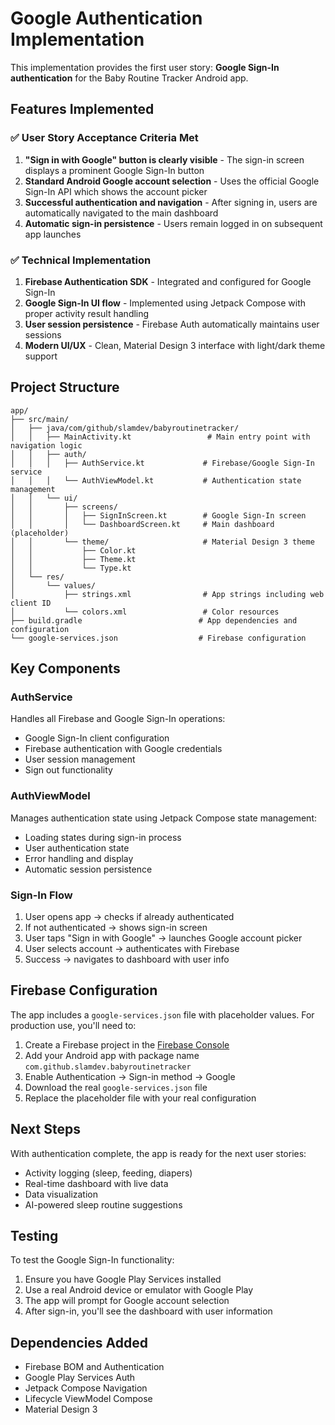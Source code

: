 # Google Authentication Implementation

This implementation provides the first user story: **Google Sign-In authentication** for the Baby Routine Tracker Android app.

## Features Implemented

### ✅ User Story Acceptance Criteria Met

1. **"Sign in with Google" button is clearly visible** - The sign-in screen displays a prominent Google Sign-In button
2. **Standard Android Google account selection** - Uses the official Google Sign-In API which shows the account picker
3. **Successful authentication and navigation** - After signing in, users are automatically navigated to the main dashboard
4. **Automatic sign-in persistence** - Users remain logged in on subsequent app launches

### ✅ Technical Implementation

1. **Firebase Authentication SDK** - Integrated and configured for Google Sign-In
2. **Google Sign-In UI flow** - Implemented using Jetpack Compose with proper activity result handling
3. **User session persistence** - Firebase Auth automatically maintains user sessions
4. **Modern UI/UX** - Clean, Material Design 3 interface with light/dark theme support

## Project Structure

```
app/
├── src/main/
│   ├── java/com/github/slamdev/babyroutinetracker/
│   │   ├── MainActivity.kt                 # Main entry point with navigation logic
│   │   ├── auth/
│   │   │   ├── AuthService.kt             # Firebase/Google Sign-In service
│   │   │   └── AuthViewModel.kt           # Authentication state management
│   │   └── ui/
│   │       ├── screens/
│   │       │   ├── SignInScreen.kt        # Google Sign-In screen
│   │       │   └── DashboardScreen.kt     # Main dashboard (placeholder)
│   │       └── theme/                     # Material Design 3 theme
│   │           ├── Color.kt
│   │           ├── Theme.kt
│   │           └── Type.kt
│   └── res/
│       └── values/
│           ├── strings.xml                # App strings including web client ID
│           └── colors.xml                 # Color resources
├── build.gradle                          # App dependencies and configuration
└── google-services.json                  # Firebase configuration
```

## Key Components

### AuthService
Handles all Firebase and Google Sign-In operations:
- Google Sign-In client configuration
- Firebase authentication with Google credentials
- User session management
- Sign out functionality

### AuthViewModel
Manages authentication state using Jetpack Compose state management:
- Loading states during sign-in process
- User authentication state
- Error handling and display
- Automatic session persistence

### Sign-In Flow
1. User opens app → checks if already authenticated
2. If not authenticated → shows sign-in screen
3. User taps "Sign in with Google" → launches Google account picker
4. User selects account → authenticates with Firebase
5. Success → navigates to dashboard with user info

## Firebase Configuration

The app includes a `google-services.json` file with placeholder values. For production use, you'll need to:

1. Create a Firebase project in the [Firebase Console](https://console.firebase.google.com)
2. Add your Android app with package name `com.github.slamdev.babyroutinetracker`
3. Enable Authentication → Sign-in method → Google
4. Download the real `google-services.json` file
5. Replace the placeholder file with your real configuration

## Next Steps

With authentication complete, the app is ready for the next user stories:
- Activity logging (sleep, feeding, diapers)
- Real-time dashboard with live data
- Data visualization
- AI-powered sleep routine suggestions

## Testing

To test the Google Sign-In functionality:
1. Ensure you have Google Play Services installed
2. Use a real Android device or emulator with Google Play
3. The app will prompt for Google account selection
4. After sign-in, you'll see the dashboard with user information

## Dependencies Added

- Firebase BOM and Authentication
- Google Play Services Auth
- Jetpack Compose Navigation
- Lifecycle ViewModel Compose
- Material Design 3